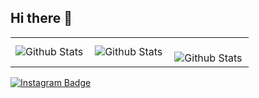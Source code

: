## Hi there 👋
<table>
  <tr>
    <td>
      <img
        align="left"
        src="https://github-readme-stats.vercel.app/api?username=ThailaSchmidt&theme=dark&hide_border=false&include_all_commits=true"
        alt="Github Stats"
      />
    </td>
    <td>
      <img
        align="left"
        src="https://github-readme-stats.vercel.app/api/top-langs/?username=ThailaSchmidt&theme=dark&hide_border=false&include_all_commits=true&count_private=true&layout=compact"
        alt="Github Stats"
      />
    </td>
    <td>
      <br />
      <img
        align="left"
        src="https://github-readme-streak-stats.herokuapp.com/?user=ThailaSchmidt&theme=dark&hide_border=false"
        alt="Github Stats"
      />
    </td>
  </tr>
</table>

[![Instagram Badge](https://img.shields.io/badge/Instagram-E4405F?style=for-the-badge&logo=instagram&logoColor=white)](https://www.instagram.com/)

